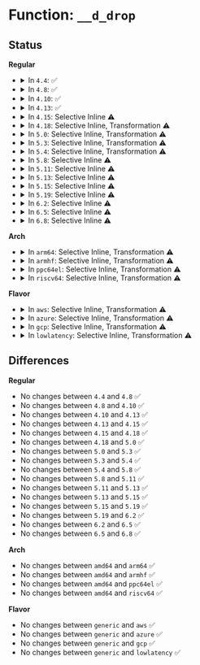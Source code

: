 # Function: <code>__d_drop</code>

## Status
<b>Regular</b>
<ul>
<li>
<details>
<summary>In <code>4.4</code>: ✅</summary>

```c
void __d_drop(struct dentry *dentry);
```

**Collision:** Unique Global

**Inline:** No

**Transformation:** False

**Instances:**

```
In fs/dcache.c (ffffffff81223530)
Location: fs/dcache.c:468
Inline: False
Direct callers:
  - fs/namei.c:dentry_unhash
  - fs/dcache.c:d_drop
  - fs/dcache.c:__dentry_kill
  - fs/dcache.c:d_delete
  - fs/dcache.c:__d_move
  - fs/dcache.c:__d_move
```
**Symbols:**

```
ffffffff81223530-ffffffff812235bc: __d_drop (STB_GLOBAL)
```
</details>
</li>
<li>
<details>
<summary>In <code>4.8</code>: ✅</summary>

```c
void __d_drop(struct dentry *dentry);
```

**Collision:** Unique Global

**Inline:** No

**Transformation:** False

**Instances:**

```
In fs/dcache.c (ffffffff8124bc20)
Location: fs/dcache.c:439
Inline: False
Direct callers:
  - fs/dcache.c:__d_move
  - fs/dcache.c:__d_move
  - fs/dcache.c:d_delete
  - fs/dcache.c:__dentry_kill
  - fs/dcache.c:d_drop
```
**Symbols:**

```
ffffffff8124bc20-ffffffff8124bc9f: __d_drop (STB_GLOBAL)
```
</details>
</li>
<li>
<details>
<summary>In <code>4.10</code>: ✅</summary>

```c
void __d_drop(struct dentry *dentry);
```

**Collision:** Unique Global

**Inline:** No

**Transformation:** False

**Instances:**

```
In fs/dcache.c (ffffffff8125ec00)
Location: fs/dcache.c:439
Inline: False
Direct callers:
  - fs/dcache.c:__d_move
  - fs/dcache.c:__d_move
  - fs/dcache.c:d_delete
  - fs/dcache.c:__dentry_kill
  - fs/dcache.c:d_drop
```
**Symbols:**

```
ffffffff8125ec00-ffffffff8125ec7f: __d_drop (STB_GLOBAL)
```
</details>
</li>
<li>
<details>
<summary>In <code>4.13</code>: ✅</summary>

```c
void __d_drop(struct dentry *dentry);
```

**Collision:** Unique Global

**Inline:** No

**Transformation:** False

**Instances:**

```
In fs/dcache.c (ffffffff8126c5d0)
Location: fs/dcache.c:473
Inline: False
Direct callers:
  - fs/dcache.c:__d_move
  - fs/dcache.c:__d_move
  - fs/dcache.c:d_delete
  - fs/dcache.c:__dentry_kill
  - fs/dcache.c:d_drop
  - fs/configfs/inode.c:configfs_drop_dentry
```
**Symbols:**

```
ffffffff8126c5d0-ffffffff8126c64f: __d_drop (STB_GLOBAL)
```
</details>
</li>
<li>
<details>
<summary>In <code>4.15</code>: Selective Inline ⚠️</summary>

```c
void __d_drop(struct dentry *dentry);
```

**Collision:** Unique Global

**Inline:** Selective

**Transformation:** False

**Instances:**

```
In fs/dcache.c (ffffffff8128f5e5)
Location: fs/dcache.c:497
Inline: True
Inline callers:
  - fs/dcache.c:d_delete
  - fs/dcache.c:__dentry_kill
  - fs/dcache.c:d_drop
Direct callers:
  - fs/configfs/inode.c:configfs_drop_dentry
```
**Symbols:**

```
ffffffff8128e950-ffffffff8128e96d: __d_drop (STB_GLOBAL)
```
</details>
</li>
<li>
<details>
<summary>In <code>4.18</code>: Selective Inline, Transformation ⚠️</summary>

```c
void __d_drop(struct dentry *dentry);
```

**Collision:** Unique Global

**Inline:** Selective

**Transformation:** True

**Instances:**

```
In fs/dcache.c (ffffffff812b4e52)
Location: fs/dcache.c:481
Inline: True
Inline callers:
  - fs/dcache.c:d_delete
  - fs/dcache.c:__dentry_kill
  - fs/dcache.c:d_drop
Direct callers:
  - fs/dcache.c:d_delete
  - fs/dcache.c:__dentry_kill
  - fs/dcache.c:d_drop
  - fs/configfs/inode.c:configfs_drop_dentry
```
**Symbols:**

```
ffffffff812b48c0-ffffffff812b48e1: __d_drop.part.31 (STB_LOCAL)
ffffffff812b48f0-ffffffff812b4908: __d_drop (STB_GLOBAL)
```
</details>
</li>
<li>
<details>
<summary>In <code>5.0</code>: Selective Inline, Transformation ⚠️</summary>

```c
void __d_drop(struct dentry *dentry);
```

**Collision:** Unique Global

**Inline:** Selective

**Transformation:** True

**Instances:**

```
In fs/dcache.c (ffffffff812ca0b2)
Location: fs/dcache.c:494
Inline: True
Inline callers:
  - fs/dcache.c:d_delete
  - fs/dcache.c:__dentry_kill
  - fs/dcache.c:d_drop
Direct callers:
  - fs/dcache.c:d_delete
  - fs/dcache.c:__dentry_kill
  - fs/dcache.c:d_drop
  - fs/configfs/inode.c:configfs_drop_dentry
```
**Symbols:**

```
ffffffff812c9b40-ffffffff812c9b61: __d_drop.part.30 (STB_LOCAL)
ffffffff812c9b70-ffffffff812c9b88: __d_drop (STB_GLOBAL)
```
</details>
</li>
<li>
<details>
<summary>In <code>5.3</code>: Selective Inline, Transformation ⚠️</summary>

```c
void __d_drop(struct dentry *dentry);
```

**Collision:** Unique Global

**Inline:** Selective

**Transformation:** True

**Instances:**

```
In fs/dcache.c (ffffffff812e70ba)
Location: fs/dcache.c:494
Inline: True
Inline callers:
  - fs/dcache.c:__dentry_kill
  - fs/dcache.c:d_drop
Direct callers:
  - fs/dcache.c:__dentry_kill
  - fs/dcache.c:d_drop
  - fs/configfs/inode.c:configfs_drop_dentry
```
**Symbols:**

```
ffffffff812e6550-ffffffff812e6571: __d_drop.part.0 (STB_LOCAL)
ffffffff812e6580-ffffffff812e6598: __d_drop (STB_GLOBAL)
```
</details>
</li>
<li>
<details>
<summary>In <code>5.4</code>: Selective Inline, Transformation ⚠️</summary>

```c
void __d_drop(struct dentry *dentry);
```

**Collision:** Unique Global

**Inline:** Selective

**Transformation:** True

**Instances:**

```
In fs/dcache.c (ffffffff812f8c2a)
Location: fs/dcache.c:494
Inline: True
Inline callers:
  - fs/dcache.c:__dentry_kill
  - fs/dcache.c:d_drop
Direct callers:
  - fs/dcache.c:__dentry_kill
  - fs/dcache.c:d_drop
  - fs/configfs/inode.c:configfs_drop_dentry
```
**Symbols:**

```
ffffffff812f80b0-ffffffff812f80d1: __d_drop.part.0 (STB_LOCAL)
ffffffff812f80e0-ffffffff812f80f8: __d_drop (STB_GLOBAL)
```
</details>
</li>
<li>
<details>
<summary>In <code>5.8</code>: Selective Inline ⚠️</summary>

```c
void __d_drop(struct dentry *dentry);
```

**Collision:** Unique Global

**Inline:** Selective

**Transformation:** False

**Instances:**

```
In fs/dcache.c (ffffffff81333b37)
Location: fs/dcache.c:494
Inline: True
Inline callers:
  - fs/dcache.c:shrink_dcache_for_umount
  - fs/dcache.c:shrink_dcache_for_umount
  - fs/dcache.c:shrink_dcache_for_umount
  - fs/dcache.c:shrink_dcache_for_umount
  - fs/dcache.c:__dentry_kill
  - fs/dcache.c:__dentry_kill
Direct callers:
  - fs/configfs/inode.c:configfs_drop_dentry
```
**Symbols:**

```
ffffffff81330e30-ffffffff81330e5c: __d_drop (STB_GLOBAL)
```
</details>
</li>
<li>
<details>
<summary>In <code>5.11</code>: Selective Inline ⚠️</summary>

```c
void __d_drop(struct dentry *dentry);
```

**Collision:** Unique Global

**Inline:** Selective

**Transformation:** False

**Instances:**

```
In fs/dcache.c (ffffffff8133f4b7)
Location: fs/dcache.c:494
Inline: True
Inline callers:
  - fs/dcache.c:shrink_dcache_for_umount
  - fs/dcache.c:shrink_dcache_for_umount
  - fs/dcache.c:shrink_dcache_for_umount
  - fs/dcache.c:shrink_dcache_for_umount
  - fs/dcache.c:__dentry_kill
  - fs/dcache.c:__dentry_kill
Direct callers:
  - fs/configfs/inode.c:configfs_drop_dentry
```
**Symbols:**

```
ffffffff8133c7c0-ffffffff8133c7ec: __d_drop (STB_GLOBAL)
```
</details>
</li>
<li>
<details>
<summary>In <code>5.13</code>: Selective Inline ⚠️</summary>

```c
void __d_drop(struct dentry *dentry);
```

**Collision:** Unique Global

**Inline:** Selective

**Transformation:** False

**Instances:**

```
In fs/dcache.c (ffffffff81345937)
Location: fs/dcache.c:479
Inline: True
Inline callers:
  - fs/dcache.c:shrink_dcache_for_umount
  - fs/dcache.c:shrink_dcache_for_umount
  - fs/dcache.c:shrink_dcache_for_umount
  - fs/dcache.c:shrink_dcache_for_umount
  - fs/dcache.c:__dentry_kill
  - fs/dcache.c:__dentry_kill
Direct callers:
  - fs/configfs/inode.c:configfs_drop_dentry
```
**Symbols:**

```
ffffffff81342c40-ffffffff81342c6c: __d_drop (STB_GLOBAL)
```
</details>
</li>
<li>
<details>
<summary>In <code>5.15</code>: Selective Inline ⚠️</summary>

```c
void __d_drop(struct dentry *dentry);
```

**Collision:** Unique Global

**Inline:** Selective

**Transformation:** False

**Instances:**

```
In fs/dcache.c (ffffffff81393547)
Location: fs/dcache.c:479
Inline: True
Inline callers:
  - fs/dcache.c:shrink_dcache_for_umount
  - fs/dcache.c:shrink_dcache_for_umount
  - fs/dcache.c:shrink_dcache_for_umount
  - fs/dcache.c:shrink_dcache_for_umount
  - fs/dcache.c:__dentry_kill
  - fs/dcache.c:__dentry_kill
Direct callers:
  - fs/configfs/inode.c:configfs_drop_dentry
```
**Symbols:**

```
ffffffff81390680-ffffffff813906ac: __d_drop (STB_GLOBAL)
```
</details>
</li>
<li>
<details>
<summary>In <code>5.19</code>: Selective Inline ⚠️</summary>

```c
void __d_drop(struct dentry *dentry);
```

**Collision:** Unique Global

**Inline:** Selective

**Transformation:** False

**Instances:**

```
In fs/dcache.c (ffffffff81414c86)
Location: fs/dcache.c:504
Inline: True
Inline callers:
  - fs/dcache.c:shrink_dcache_for_umount
  - fs/dcache.c:shrink_dcache_for_umount
  - fs/dcache.c:shrink_dcache_for_umount
  - fs/dcache.c:shrink_dcache_for_umount
  - fs/dcache.c:__dentry_kill
  - fs/dcache.c:__dentry_kill
Direct callers:
  - fs/configfs/inode.c:configfs_drop_dentry
```
**Symbols:**

```
ffffffff81413040-ffffffff81413078: __d_drop (STB_GLOBAL)
```
</details>
</li>
<li>
<details>
<summary>In <code>6.2</code>: Selective Inline ⚠️</summary>

```c
void __d_drop(struct dentry *dentry);
```

**Collision:** Unique Global

**Inline:** Selective

**Transformation:** False

**Instances:**

```
In fs/dcache.c (ffffffff814a01a6)
Location: fs/dcache.c:504
Inline: True
Inline callers:
  - fs/dcache.c:shrink_dcache_for_umount
  - fs/dcache.c:shrink_dcache_for_umount
  - fs/dcache.c:shrink_dcache_for_umount
  - fs/dcache.c:shrink_dcache_for_umount
  - fs/dcache.c:__dentry_kill
  - fs/dcache.c:__dentry_kill
Direct callers:
  - fs/configfs/inode.c:configfs_drop_dentry
```
**Symbols:**

```
ffffffff8149e2d0-ffffffff8149e308: __d_drop (STB_GLOBAL)
```
</details>
</li>
<li>
<details>
<summary>In <code>6.5</code>: Selective Inline ⚠️</summary>

```c
void __d_drop(struct dentry *dentry);
```

**Collision:** Unique Global

**Inline:** Selective

**Transformation:** False

**Instances:**

```
In fs/dcache.c (ffffffff814d54c6)
Location: fs/dcache.c:504
Inline: True
Inline callers:
  - fs/dcache.c:shrink_dcache_for_umount
  - fs/dcache.c:shrink_dcache_for_umount
  - fs/dcache.c:shrink_dcache_for_umount
  - fs/dcache.c:shrink_dcache_for_umount
  - fs/dcache.c:__dentry_kill
  - fs/dcache.c:__dentry_kill
Direct callers:
  - fs/configfs/inode.c:configfs_drop_dentry
```
**Symbols:**

```
ffffffff814d35f0-ffffffff814d3628: __d_drop (STB_GLOBAL)
```
</details>
</li>
<li>
<details>
<summary>In <code>6.8</code>: Selective Inline ⚠️</summary>

```c
void __d_drop(struct dentry *dentry);
```

**Collision:** Unique Global

**Inline:** Selective

**Transformation:** False

**Instances:**

```
In fs/dcache.c (ffffffff815078e6)
Location: fs/dcache.c:505
Inline: True
Inline callers:
  - fs/dcache.c:shrink_dcache_for_umount
  - fs/dcache.c:shrink_dcache_for_umount
  - fs/dcache.c:shrink_dcache_for_umount
  - fs/dcache.c:shrink_dcache_for_umount
  - fs/dcache.c:__dentry_kill
  - fs/dcache.c:__dentry_kill
Direct callers:
  - fs/configfs/inode.c:configfs_drop_dentry
```
**Symbols:**

```
ffffffff81505d70-ffffffff81505da8: __d_drop (STB_GLOBAL)
```
</details>
</li>
</ul>
<b>Arch</b>
<ul>
<li>
<details>
<summary>In <code>arm64</code>: Selective Inline, Transformation ⚠️</summary>

```c
void __d_drop(struct dentry *dentry);
```

**Collision:** Unique Global

**Inline:** Selective

**Transformation:** True

**Instances:**

```
In fs/dcache.c (ffff8000103a6dd0)
Location: fs/dcache.c:494
Inline: True
Inline callers:
  - fs/dcache.c:__dentry_kill
  - fs/dcache.c:d_drop
Direct callers:
  - fs/dcache.c:__dentry_kill
  - fs/dcache.c:d_drop
  - fs/configfs/inode.c:configfs_drop_dentry
```
**Symbols:**

```
ffff8000103a55e8-ffff8000103a5628: __d_drop.part.0 (STB_LOCAL)
ffff8000103a5628-ffff8000103a565c: __d_drop (STB_GLOBAL)
```
</details>
</li>
<li>
<details>
<summary>In <code>armhf</code>: Selective Inline, Transformation ⚠️</summary>

```c
void __d_drop(struct dentry *dentry);
```

**Collision:** Unique Global

**Inline:** Selective

**Transformation:** True

**Instances:**

```
In fs/dcache.c (c0588c40)
Location: fs/dcache.c:494
Inline: True
Inline callers:
  - fs/dcache.c:d_delete
  - fs/dcache.c:__dentry_kill
  - fs/dcache.c:d_drop
Direct callers:
  - fs/dcache.c:d_delete
  - fs/dcache.c:__dentry_kill
  - fs/dcache.c:d_drop
  - fs/configfs/inode.c:configfs_drop_dentry
```
**Symbols:**

```
c0588b58-c0588b90: __d_drop.part.0 (STB_LOCAL)
c0588b90-c0588bb8: __d_drop (STB_GLOBAL)
```
</details>
</li>
<li>
<details>
<summary>In <code>ppc64el</code>: Selective Inline, Transformation ⚠️</summary>

```c
void __d_drop(struct dentry *dentry);
```

**Collision:** Unique Global

**Inline:** Selective

**Transformation:** True

**Instances:**

```
In fs/dcache.c (c0000000004a0c30)
Location: fs/dcache.c:494
Inline: True
Inline callers:
  - fs/dcache.c:d_delete
  - fs/dcache.c:__dentry_kill
  - fs/dcache.c:d_drop
Direct callers:
  - fs/dcache.c:d_delete
  - fs/dcache.c:__dentry_kill
  - fs/dcache.c:d_drop
  - fs/configfs/inode.c:configfs_drop_dentry
```
**Symbols:**

```
c0000000004a0aa0-c0000000004a0af4: __d_drop.part.0 (STB_LOCAL)
c0000000004a0b00-c0000000004a0b20: __d_drop (STB_GLOBAL)
```
</details>
</li>
<li>
<details>
<summary>In <code>riscv64</code>: Selective Inline, Transformation ⚠️</summary>

```c
void __d_drop(struct dentry *dentry);
```

**Collision:** Unique Global

**Inline:** Selective

**Transformation:** True

**Instances:**

```
In fs/dcache.c (ffffffe00026d642)
Location: fs/dcache.c:494
Inline: True
Inline callers:
  - fs/dcache.c:__dentry_kill
  - fs/dcache.c:d_drop
Direct callers:
  - fs/dcache.c:__dentry_kill
  - fs/dcache.c:d_drop
  - fs/configfs/inode.c:configfs_drop_dentry
```
**Symbols:**

```
ffffffe00026c370-ffffffe00026c3a8: __d_drop.part.0 (STB_LOCAL)
ffffffe00026c3a8-ffffffe00026c3d6: __d_drop (STB_GLOBAL)
```
</details>
</li>
</ul>
<b>Flavor</b>
<ul>
<li>
<details>
<summary>In <code>aws</code>: Selective Inline, Transformation ⚠️</summary>

```c
void __d_drop(struct dentry *dentry);
```

**Collision:** Unique Global

**Inline:** Selective

**Transformation:** True

**Instances:**

```
In fs/dcache.c (ffffffff812f120a)
Location: fs/dcache.c:494
Inline: True
Inline callers:
  - fs/dcache.c:__dentry_kill
  - fs/dcache.c:d_drop
Direct callers:
  - fs/dcache.c:__dentry_kill
  - fs/dcache.c:d_drop
  - fs/configfs/inode.c:configfs_drop_dentry
```
**Symbols:**

```
ffffffff812f0690-ffffffff812f06b1: __d_drop.part.0 (STB_LOCAL)
ffffffff812f06c0-ffffffff812f06d8: __d_drop (STB_GLOBAL)
```
</details>
</li>
<li>
<details>
<summary>In <code>azure</code>: Selective Inline, Transformation ⚠️</summary>

```c
void __d_drop(struct dentry *dentry);
```

**Collision:** Unique Global

**Inline:** Selective

**Transformation:** True

**Instances:**

```
In fs/dcache.c (ffffffff812e1e3a)
Location: fs/dcache.c:494
Inline: True
Inline callers:
  - fs/dcache.c:__dentry_kill
  - fs/dcache.c:d_drop
Direct callers:
  - fs/dcache.c:__dentry_kill
  - fs/dcache.c:d_drop
  - fs/configfs/inode.c:configfs_drop_dentry
```
**Symbols:**

```
ffffffff812e12c0-ffffffff812e12e1: __d_drop.part.0 (STB_LOCAL)
ffffffff812e12f0-ffffffff812e1308: __d_drop (STB_GLOBAL)
```
</details>
</li>
<li>
<details>
<summary>In <code>gcp</code>: Selective Inline, Transformation ⚠️</summary>

```c
void __d_drop(struct dentry *dentry);
```

**Collision:** Unique Global

**Inline:** Selective

**Transformation:** True

**Instances:**

```
In fs/dcache.c (ffffffff812ef01a)
Location: fs/dcache.c:494
Inline: True
Inline callers:
  - fs/dcache.c:__dentry_kill
  - fs/dcache.c:d_drop
Direct callers:
  - fs/dcache.c:__dentry_kill
  - fs/dcache.c:d_drop
  - fs/configfs/inode.c:configfs_drop_dentry
```
**Symbols:**

```
ffffffff812ee4a0-ffffffff812ee4c1: __d_drop.part.0 (STB_LOCAL)
ffffffff812ee4d0-ffffffff812ee4e8: __d_drop (STB_GLOBAL)
```
</details>
</li>
<li>
<details>
<summary>In <code>lowlatency</code>: Selective Inline, Transformation ⚠️</summary>

```c
void __d_drop(struct dentry *dentry);
```

**Collision:** Unique Global

**Inline:** Selective

**Transformation:** True

**Instances:**

```
In fs/dcache.c (ffffffff8130039a)
Location: fs/dcache.c:494
Inline: True
Inline callers:
  - fs/dcache.c:__dentry_kill
  - fs/dcache.c:d_drop
Direct callers:
  - fs/dcache.c:__dentry_kill
  - fs/dcache.c:d_drop
  - fs/configfs/inode.c:configfs_drop_dentry
```
**Symbols:**

```
ffffffff81300230-ffffffff81300251: __d_drop.part.0 (STB_LOCAL)
ffffffff81300260-ffffffff81300278: __d_drop (STB_GLOBAL)
```
</details>
</li>
</ul>

## Differences
<b>Regular</b>
<ul>
<li>
No changes between <code>4.4</code> and <code>4.8</code> ✅
</li>
<li>
No changes between <code>4.8</code> and <code>4.10</code> ✅
</li>
<li>
No changes between <code>4.10</code> and <code>4.13</code> ✅
</li>
<li>
No changes between <code>4.13</code> and <code>4.15</code> ✅
</li>
<li>
No changes between <code>4.15</code> and <code>4.18</code> ✅
</li>
<li>
No changes between <code>4.18</code> and <code>5.0</code> ✅
</li>
<li>
No changes between <code>5.0</code> and <code>5.3</code> ✅
</li>
<li>
No changes between <code>5.3</code> and <code>5.4</code> ✅
</li>
<li>
No changes between <code>5.4</code> and <code>5.8</code> ✅
</li>
<li>
No changes between <code>5.8</code> and <code>5.11</code> ✅
</li>
<li>
No changes between <code>5.11</code> and <code>5.13</code> ✅
</li>
<li>
No changes between <code>5.13</code> and <code>5.15</code> ✅
</li>
<li>
No changes between <code>5.15</code> and <code>5.19</code> ✅
</li>
<li>
No changes between <code>5.19</code> and <code>6.2</code> ✅
</li>
<li>
No changes between <code>6.2</code> and <code>6.5</code> ✅
</li>
<li>
No changes between <code>6.5</code> and <code>6.8</code> ✅
</li>
</ul>
<b>Arch</b>
<ul>
<li>
No changes between <code>amd64</code> and <code>arm64</code> ✅
</li>
<li>
No changes between <code>amd64</code> and <code>armhf</code> ✅
</li>
<li>
No changes between <code>amd64</code> and <code>ppc64el</code> ✅
</li>
<li>
No changes between <code>amd64</code> and <code>riscv64</code> ✅
</li>
</ul>
<b>Flavor</b>
<ul>
<li>
No changes between <code>generic</code> and <code>aws</code> ✅
</li>
<li>
No changes between <code>generic</code> and <code>azure</code> ✅
</li>
<li>
No changes between <code>generic</code> and <code>gcp</code> ✅
</li>
<li>
No changes between <code>generic</code> and <code>lowlatency</code> ✅
</li>
</ul>
